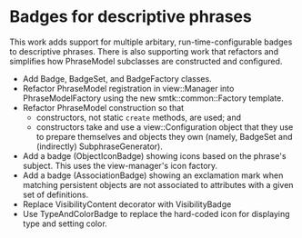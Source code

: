 # Badges for descriptive phrases

This work adds support for multiple arbitary, run-time-configurable badges
to descriptive phrases. There is also supporting work that refactors and
simplifies how PhraseModel subclasses are constructed and configured.

+ Add Badge, BadgeSet, and BadgeFactory classes.
+ Refactor PhraseModel registration in view::Manager into PhraseModelFactory
  using the new smtk::common::Factory template.
+ Refactor PhraseModel construction so that
    + constructors, not static `create` methods, are used; and
    + constructors take and use a view::Configuration object that they
      use to prepare themselves and objects they own (namely, BadgeSet
      and (indirectly) SubphraseGenerator).
+ Add a badge (ObjectIconBadge) showing icons based on the phrase's subject.
  This uses the view-manager's icon factory.
+ Add a badge (AssociationBadge) showing an exclamation mark when
  matching persistent objects are not associated to attributes with a
  given set of definitions.
+ Replace VisibilityContent decorator with VisibilityBadge
+ Use TypeAndColorBadge to replace the hard-coded icon for displaying type
  and setting color.
